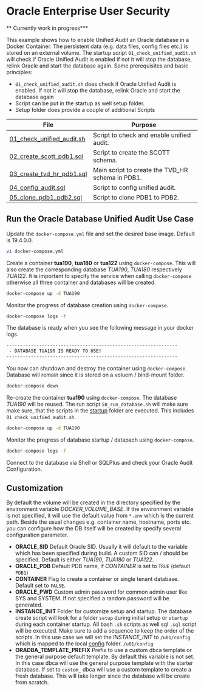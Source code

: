 # Oracle Enterprise User Security


** Currently work in progress***


This example shows how to enable Unified Audit an Oracle database in a Docker Container. The persistent data (e.g. data files, config files etc.) is stored on an external volume. The startup script `01_check_unified_audit.sh` will check if Oracle Unified Audit is enabled if not it will stop the database, relink Oracle and start the database again. Some prerequisites and basic principles:

- `01_check_unified_audit.sh` does check if Oracle Unified Audit is enabled. If not it will stop the database, relink Oracle and start the database again
- Script can be put in the startup as well setup folder.
- Setup folder does provide a couple of additional Scripts

| File                                                   | Purpose                                          |
|--------------------------------------------------------|--------------------------------------------------|
| [01_check_unified_audit.sh](01_check_unified_audit.sh) | Script to check and enable unified audit.        |
| [02_create_scott_pdb1.sql](02_create_scott_pdb1.sql)   | Script to create the SCOTT schema.               |
| [03_create_tvd_hr_pdb1.sql](03_create_tvd_hr_pdb1.sql) | Main script to create the TVD_HR schema in PDB1. |
| [04_config_audit.sql](04_config_audit.sql)             | Script to config unified audit.                  |
| [05_clone_pdb1_pdb2.sql](05_clone_pdb1_pdb2.sql)       | Script to clone PDB1 to PDB2.                    |

## Run the Oracle Database Unified Audit Use Case

Update the `docker-compose.yml` file and set the desired base image. Default is 19.4.0.0.

```bash
vi docker-compose.yml
```

Create a container **tua190**, **tua180** or **tua122** using `docker-compose`. This will also create the corresponding database *TUA190*, *TUA180* respectively *TUA122*. It is important to specify the service when calling `docker-compose` otherwise all three container and databases will be created.

```bash
docker-compose up -d TUA190
```

Monitor the progress of database creation using `docker-compose`.

```bash
docker-compose logs -f
```

The database is ready when you see the following message in your docker logs.

```bash
---------------------------------------------------------------
 - DATABASE TUA190 IS READY TO USE!
---------------------------------------------------------------
```

You now can shutdown and destroy the container using `docker-compose`. Database will remain since it is stored on a voluem / bind-mount folder.

```bash
docker-compose down
```

Re-create the container **tua190** using `docker-compose`. The database *TUA190* will be reused. The run script `50_run_database.sh` will make sure make sure, that the scripts in the [startup](config/startup) folder are executed. This includes `01_check_unified_audit.sh`.

```bash
docker-compose up -d TUA190
```

Monitor the progress of database startup / datapach using `docker-compose`.

```bash
docker-compose logs -f
```

Connect to the database via Shell or SQLPlus and check your Oracle Audit Configuration.

## Customization

By default the volume will be created in the directory specified by the environment variable *DOCKER_VOLUME_BASE*. If the environment variable is not specified, it will use the default value from ``*.env`` which is the current path. Beside the usual changes e.g. container name, hostname, ports etc. you can configure how the DB itself will be created by specify several configuration parameter.

- **ORACLE_SID** Default Oracle SID. Usually it will default to the variable which has been specified during build. A custom SID can / should be specified. Default is either *TUA190*, *TUA180* or *TUA122*.
- **ORACLE_PDB** Default PDB name, if *CONTAINER* is set to `TRUE` (default `PDB1`)
- **CONTAINER** Flag to create a container or single tenant database. Default set to `FALSE`.
- **ORACLE_PWD** Custom admin password for common admin user like SYS and SYSTEM. If not specified a random password will be generated.
- **INSTANCE_INIT** Folder for customize setup and startup. The database create script will look for a folder `setup` during initial setup or `startup` during each container startup. All bash `.sh` scripts as well sql `.sql`  script will be executed. Make sure to add a sequence to keep the order of the scripts. In this use case we will set the *INSTANCE_INIT* to `/u01/config` which is mapped to the local [config](config) folder. `/u01/config`  
- **ORADBA_TEMPLATE_PREFIX** Prefix to use a custom dbca template or the general purpose default template. By default this variable is not set. In this case dbca will use the general purpose template with the starter database. If set to `custom_` dbca will use a custom template to create a fresh database. This will take longer since the database will be create from scratch.
